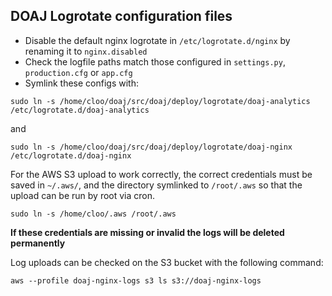 ## DOAJ Logrotate configuration files

* Disable the default nginx logrotate in `/etc/logrotate.d/nginx` by renaming it to `nginx.disabled`
* Check the logfile paths match those configured in `settings.py`, `production.cfg` or `app.cfg`
* Symlink these configs with:

```
sudo ln -s /home/cloo/doaj/src/doaj/deploy/logrotate/doaj-analytics /etc/logrotate.d/doaj-analytics
```

and

```
sudo ln -s /home/cloo/doaj/src/doaj/deploy/logrotate/doaj-nginx /etc/logrotate.d/doaj-nginx
```

For the AWS S3 upload to work correctly, the correct credentials must be saved in `~/.aws/`, and 
the directory symlinked to `/root/.aws` so that the upload can be run by root via cron.

```
sudo ln -s /home/cloo/.aws /root/.aws
```

**If these credentials are missing or invalid the logs will be deleted permanently**

Log uploads can be checked on the S3 bucket with the following command:

```
aws --profile doaj-nginx-logs s3 ls s3://doaj-nginx-logs
```
